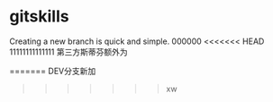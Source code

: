 # gitskills
Creating a new branch is quick and simple.
000000
<<<<<<< HEAD
11111111111111
第三方斯蒂芬额外为

=======
DEV分支新加
>>>>>>> xw
